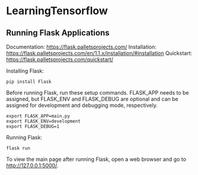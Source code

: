 # LearningTensorflow


## Running Flask Applications

Documentation: https://flask.palletsprojects.com/
Installation: https://flask.palletsprojects.com/en/1.1.x/installation/#installation
Quickstart: https://flask.palletsprojects.com/quickstart/

Installing Flask:
```
pip install Flask
```

Before running Flask, run these setup commands. FLASK_APP needs to be assigned, but FLASK_ENV and FLASK_DEBUG are optional and can be assigned for development and debugging mode, respectively.
```
export FLASK_APP=main.py
export FLASK_ENV=development
export FLASK_DEBUG=1
```

Running Flask:
```
flask run
```

To view the main page after running Flask, open a web browser and go to http://127.0.0.1:5000/.
